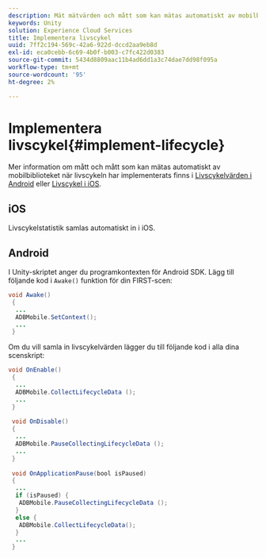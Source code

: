 ```yaml
---
description: Mät mätvärden och mått som kan mätas automatiskt av mobilbiblioteket
keywords: Unity
solution: Experience Cloud Services
title: Implementera livscykel
uuid: 7ff2c194-569c-42a6-922d-dccd2aa9eb8d
exl-id: eca0cebb-6c69-4b0f-b003-c7fc422d0383
source-git-commit: 5434d8809aac11b4ad6dd1a3c74dae7dd98f095a
workflow-type: tm+mt
source-wordcount: '95'
ht-degree: 2%

---
```


# Implementera livscykel{#implement-lifecycle}

Mer information om mått och mått som kan mätas automatiskt av mobilbiblioteket när livscykeln har implementerats finns i [Livscykelvärden i Android](/help/android/metrics.md) eller [Livscykel i iOS](/help/ios/metrics.md).

## iOS

Livscykelstatistik samlas automatiskt in i iOS.

## Android

I Unity-skriptet anger du programkontexten för Android SDK. Lägg till följande kod i `Awake()` funktion för din FIRST-scen:

```java
void Awake()
 {
  ...
  ADBMobile.SetContext();
  ...
 }
```

Om du vill samla in livscykelvärden lägger du till följande kod i alla dina scenskript:

```java
void OnEnable()
 {
  ...
  ADBMobile.CollectLifecycleData (); 
  ...
 }
 
 void OnDisable()
 {
  ...
  ADBMobile.PauseCollectingLifecycleData (); 
  ...
 }
  
 void OnApplicationPause(bool isPaused) 
 {
  ...
  if (isPaused) {
   ADBMobile.PauseCollectingLifecycleData (); 
  }  
  else {
   ADBMobile.CollectLifecycleData(); 
  }
  ...
 }
```
